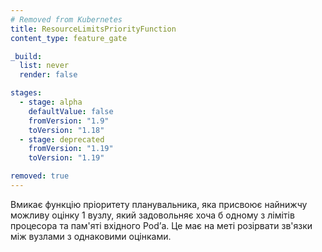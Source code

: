 ```yaml
---
# Removed from Kubernetes
title: ResourceLimitsPriorityFunction
content_type: feature_gate

_build:
  list: never
  render: false

stages:
  - stage: alpha 
    defaultValue: false
    fromVersion: "1.9"
    toVersion: "1.18"
  - stage: deprecated
    fromVersion: "1.19"
    toVersion: "1.19"

removed: true
---
```

Вмикає функцію пріоритету планувальника, яка присвоює найнижчу можливу оцінку 1 вузлу, який задовольняє хоча б одному з лімітів процесора та пам'яті вхідного Podʼа. Це має на меті розірвати зв'язки між вузлами з однаковими оцінками.
